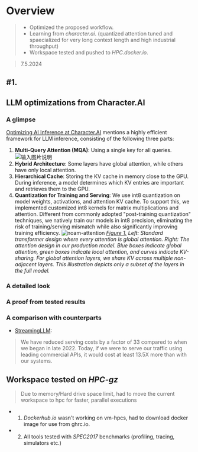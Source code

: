 # Overview
> - Optimized the proposed workflow.
> - Learning from *character.ai*. (quantized attention tuned and spaecialized for very long context length and high industrial throughput) 
> - Workspace tested and pushed to *HPC.docker.io*.

> 7.5.2024
## #1. 
## LLM optimizations from Character.AI
### A glimpse

[Optimizing AI Inference at Character.AI](https://research.character.ai/optimizing-inference/) mentions a highly efficient framework for LLM inference, consisting of the following three parts: 
1.  **Multi-Query Attention (MQA)**: Using a single key for all queries.
![输入图片说明](https://arxiv.org/html/2404.01322v1/extracted/5502412/Attention-Mechanisms.png)
2.  **Hybrid Architecture**: Some layers have global attention, while others have only local attention.
3.  **Hierarchical Cache**: Storing the KV cache in memory close to the GPU. During inference, a model determines which KV entries are important and retrieves them to the GPU.
4. **Quantization for Training and Serving**: We use int8 quantization on model weights, activations, and attention KV cache. To support this, we implemented customized int8 kernels for matrix multiplications and attention. Different from commonly adopted "post-training quantization" techniques, we natively train our models in int8 precision, eliminating the risk of training/serving mismatch while also significantly improving training efficiency. 
![noam-attention](https://research.character.ai/content/images/2024/06/figure1-2-1.png)
*[Figure 1.](https://research.character.ai/optimizing-inference/) Left: Standard transformer design where every attention is global attention. Right: The attention design in our production model. Blue boxes indicate global attention, green boxes indicate local attention, and curves indicate KV-sharing. For global attention layers, we share KV across multiple non-adjacent layers. This illustration depicts only a subset of the layers in the full model.*
### A detailed look
### A proof from tested results
### A comparison with counterparts
- [StreamingLLM](https://arxiv.org/abs/2309.17453): 

> We have reduced serving costs by a factor of 33 compared to when we began in late 2022. Today, if we were to serve our traffic using leading commercial APIs, it would cost at least 13.5X more than with our systems.
## Workspace tested on *HPC-gz* 
> Due to memory/Hard drive space limit, had to move the current workspace to hpc for faster, parallel executions
- 1. *Dockerhub.io* wasn't working on vm-hpcs, had to download docker image for use from ghrc.io. 
- 2. All tools tested with *SPEC2017* benchmarks (profiling, tracing, simulators etc.)

<!--stackedit_data:
eyJoaXN0b3J5IjpbLTQ4NTA4OTM4NywtMTM5Nzc0MjkwMiwxOD
UxMjk2NzcsMTUzNDc3NDY3NSwtNDk3ODgxNzA0LC0xNjYzMDQw
NTQ5LC04MzU4MzIxNDVdfQ==
-->